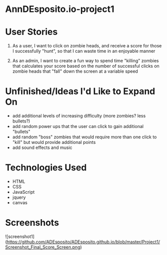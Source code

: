 # AnnDEsposito.io-project1


# User Stories
1. As a user, I want to click on zombie heads, and receive a score for those I successfully "hunt", so that I can waste time in an enjoyable manner

2. As an admin, I want to create a fun way to spend time "killing" zombies that calculates your score based on the number of successful clicks on zombie heads that "fall" down the screen at a variable speed

# Unfinished/Ideas I'd Like to Expand On
* add additional levels of increasing difficulty (more zombies? less bullets?)
* add random power ups that the user can click to gain additional "bullets"
* add random "boss" zombies that would require more than one click to "kill" but would provide additional points
* add sound effects and music

# Technologies Used
* HTML
* CSS
* JavaScript
* jquery
* canvas

# Screenshots
![screenshot1] (https://github.com/ADEsposito/ADEsposito.github.io/blob/master/Project1/Screenshot_Final_Score_Screen.png) 
